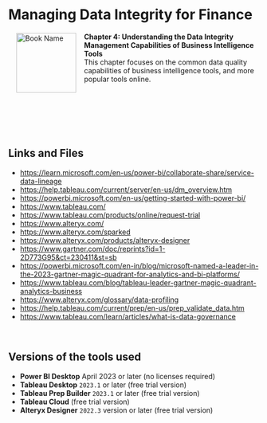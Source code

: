 # Managing Data Integrity for Finance

<a href="https://www.packtpub.com/product/managing-data-integrity-for-finance/9781837630141"><img src="https://content.packt.com/B19758/cover_image_small.jpg" alt="Book Name" height="120px" align="left" style="margin: 0px 15px; border-color: white; border-style: solid; border-width: 1px;"></a>

**Chapter 4: Understanding the Data Integrity Management Capabilities of Business Intelligence Tools** <br />
This chapter focuses on the common data quality capabilities of business intelligence tools, and more popular tools online.

<br />
<br />
<br />
<br />
<br />

## Links and Files

- https://learn.microsoft.com/en-us/power-bi/collaborate-share/service-data-lineage
- https://help.tableau.com/current/server/en-us/dm_overview.htm
- https://powerbi.microsoft.com/en-us/getting-started-with-power-bi/
- https://www.tableau.com/
- https://www.tableau.com/products/online/request-trial
- https://www.alteryx.com/
- https://www.alteryx.com/sparked
- https://www.alteryx.com/products/alteryx-designer
- https://www.gartner.com/doc/reprints?id=1-2D773G95&ct=230411&st=sb
- https://powerbi.microsoft.com/en-in/blog/microsoft-named-a-leader-in-the-2023-gartner-magic-quadrant-for-analytics-and-bi-platforms/
- https://www.tableau.com/blog/tableau-leader-gartner-magic-quadrant-analytics-business
- https://www.alteryx.com/glossary/data-profiling
- https://help.tableau.com/current/prep/en-us/prep_validate_data.htm
- https://www.tableau.com/learn/articles/what-is-data-governance

<br />

## Versions of the tools used
- **Power BI Desktop** April 2023 or later (no licenses required)
- **Tableau Desktop** `2023.1` or later (free trial version)
- **Tableau Prep Builder** `2023.1` or later (free trial version)
- **Tableau Cloud** (free trial version)
- **Alteryx Designer** `2022.3` version or later (free trial version)
